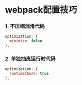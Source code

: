 # webpack配置技巧

### 1. 不压缩混淆代码

```js
optimization: {
  minimize: false
},
```

### 2. 单独抽离运行时代码
```js
optimization: {
  runtimeChunk: true
},
```
